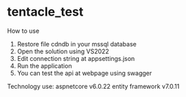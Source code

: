 # tentacle_test
How to use
1. Restore file cdndb in your mssql database
2. Open the solution using VS2022
3. Edit connection string at appsettings.json
4. Run the application
5. You can test the api at webpage using swagger

Technology use:
aspnetcore v6.0.22
entity framework v7.0.11


